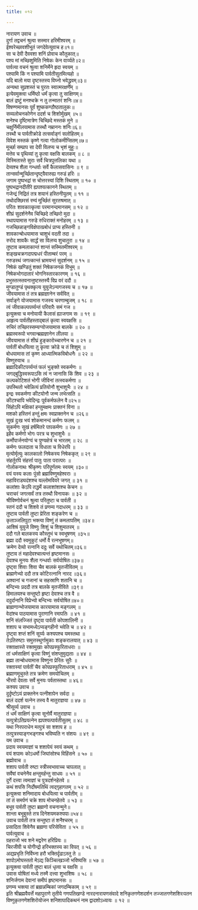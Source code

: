 ```yaml
---
title: ०१२

---
```

नारायण उवाच ॥  
दुर्गा तद्वचनं श्रुत्वा सस्मार हरिमीश्वरम् ॥  
ईश्वरेच्छावशीभूतं जगदेवेत्युवाच ह॥१॥  
सा च देवी दैववशा शनिं प्रोवाच कौतुकात्॥  
पश्य मां मच्छिशुमिति निषेकः केन वार्य्यते॥२॥  
पार्वत्या वचनं श्रुत्वा शनिर्मेने हृदा स्वयम् ॥  
पश्यामि किं न पश्यामि पार्वतीसुतमित्यहो ॥  
यदि बालो मया दृष्टस्तस्य विघ्नो भवेद्ध्रुवम्॥३॥  
अन्यथा सुप्रशस्तं च पुरतः स्वात्मरक्षणम् ॥  
इत्येवमुक्त्वा धर्मिष्ठो धर्मं कृत्वा तु साक्षिणम्॥  
बालं द्रष्टुं मनश्चक्रे न तु तन्मातरं शनिः॥४॥  
विषण्णमानसः पूर्वं शुष्ककण्ठौष्ठतालुकः॥  
सव्यलोचनकोणेन ददर्श च शिशोर्मुखम् ॥५॥  
शनेश्च दृष्टिमात्रेण चिच्छिदे मस्तकं मुने ॥  
चक्षुर्निमीलयामास तस्थौ नम्राननः शनिः॥६॥  
तस्थौ च पार्वतीक्रोडे तत्सर्वाङ्गं सलोहितम्॥  
विवेश मस्तकं कृष्णे गत्वा गोलोकमीप्सितम्॥७॥  
मूर्च्छा सम्प्राप सा देवी विलप्य च भृशं मुहुः॥  
मत्तेव च पृथिव्यां तु कृत्वा वक्षसि बालकम् ॥ ८ ॥  
विस्मितास्ते सुराः सर्वे चित्रपुत्तलिका यथा ॥  
देव्यश्च शैला गन्धर्वाः सर्वे कैलासवासिनः ॥ ९ ॥  
तान्सर्वान्मूर्च्छितान्दृष्ट्वैवारुह्य गरुडं हरिः ॥  
जगाम पुष्पभद्रां स चोत्तरस्यां दिशि स्थिताम् ॥ १० ॥  
पुष्पभद्रानदीतीरे ह्यपश्यत्कानने स्थितम् ॥  
गजेन्द्रं निद्रितं तत्र शयानं हस्तिनीयुतम् ॥ ११ ॥  
तथोदक्छिरसं रम्यं मूर्च्छितं सुरतश्रमात् ॥  
परितः शावकात्कृत्वा परमानन्दमानसम् ॥ १२ ॥  
शीघ्रं सुदर्शनेनैव चिच्छिदे तच्छिरो मुदा ॥  
स्थापयामास गरुडे रुधिराक्तं मनोहरम् ॥ १३ ॥  
गजच्छिन्नाङ्गविक्षेपात्प्रबोधं प्राप्य हस्तिनी ॥  
शावकान्बोधयामास चाशुभं वदती तदा ॥  
रुरोद शावकैः सार्द्धं सा विलप्य शुचातुरा ॥ १४ ॥  
तुष्टाव कमलाकान्तं शान्तं सस्मितमीश्वरम् ॥  
शङ्खचक्रगदापद्मधरं पीताम्बरं परम् ॥  
गरुडस्थं जगत्कान्तं भ्रामयन्तं सुदर्शनम् ॥ १५ ॥  
निषेकं खण्डितुं शक्तं निषेकजनकं विभुम् ॥  
निषेकभोगदातारं भोगनिस्तारकारणम् ॥ १६ ॥  
प्रभुस्तत्स्तवनात्तुष्टस्तस्यै विप्र वरं ददौ ॥  
मुण्डातुण्डं पृथक्कृत्य युयुजेऽन्यगजस्य च ॥ १७ ॥  
जीवयामास तं तत्र ब्रह्मज्ञानेन सर्ववित् ॥  
सर्वाङ्गे योजयामास गजस्य चरणाम्बुजम् ॥ १८ ॥  
त्वं जीवाकल्पपर्य्यन्तं परिवारैः समं गज ॥  
इत्युक्त्वा च मनोयायी कैलासं ह्याजगाम सः ॥ १९ ॥  
आहृत्य पार्वतीहस्ताद्बालं कृत्वा स्ववक्षसि ॥  
रुचिरं तच्छिरस्सम्यग्योजयामास बालके ॥ २० ॥  
ब्रह्मस्वरूपो भगवान्ब्रह्मज्ञानेन लीलया ॥  
जीवयामास तं शीघ्रं हुङ्कारोच्चारणेन च ॥ २१ ॥  
पार्वतीं बोधयित्वा तु कृत्वा क्रोडे च तं शिशुम् ॥  
बोधयामास तां कृष्ण आध्यात्मिकविबोधनैः ॥ २२ ॥  
विष्णुरुवाच ॥  
ब्रह्मादिकीटपर्य्यन्तं फलं भुङ्क्ते स्वकर्मणः ॥  
जगद्बुद्धिस्वरूपाऽसि त्वं न जानासि किं शिव ॥ २३ ॥  
कल्पकोटिशतं भोगी जीविनां तत्स्वकर्मणा ॥  
उपस्थितो भवेन्नित्यं प्रतियोनौ शुभाशुभैः ॥ २४ ॥  
इन्द्रः स्वकर्मणा कीटयोनौ जन्म लभेत्सति ॥  
कीटश्चापि भवेदिन्द्रः पूर्वकर्मफलेन वै॥२५॥  
सिंहोऽपि मक्षिकां हन्तुमक्षमः प्राक्तनं विना ॥  
मशको हस्तिनं हन्तुं क्षमः स्वप्राक्तनेन च ॥२६॥  
सुखं दुःख भयं शोकमानन्दं कर्मणः फलम् ॥  
सुकर्मणः सुखं हर्षमितरे पापकर्मणः ॥ २७ ॥  
इहैव कर्मणो भोगः परत्र च शुभाशुभैः ॥  
कर्मोपार्जनयोग्यं च पुण्यक्षेत्रं च भारतम् ॥ २८ ॥  
कर्मणः फलदाता च विधाता च विधेरपि ॥  
मृत्योर्मृत्युः कालकालो निषेकस्य निषेककृत् ॥ २९ ॥  
संहर्तुरपि संहर्त्ता पातुः पाता परात्परः ॥  
गोलोकनाथः श्रीकृष्णः परिपूर्णतमः स्वयम् ॥३०॥  
वयं यस्य कलाः पुंसो ब्रह्मविष्णुमहेश्वराः ॥  
महाविराड्यदंशश्च यल्लोमविवरे जगत् ॥ ३१ ॥  
कलांशाः केऽपि तद्धर्मे कलाशांशाश्च केचन ॥  
चराचरं जगत्सर्वं तत्र तस्थौ विनायकः ॥ ३२ ॥  
श्रीविष्णोर्वचनं श्रुत्वा परितुष्टा च पार्वती ॥  
स्तनं ददौ च शिशवे तं प्रणम्य गदाधरम् ॥ ३३ ॥  
तुष्टाव पार्वती तुष्टा प्रेरिता शङ्करेण च ॥  
कृताञ्जलिपुटा भक्त्या विष्णुं तं कमलापतिम् ॥३४॥  
आशिषं युयुजे विष्णुः शिशुं च शिशुमातरम् ॥  
ददौ गले बालकस्य कौस्तुभं च स्वभूषणम् ॥३५॥  
ब्रह्मा ददौ स्वमुकुटं धर्मो वै रत्नभूषणम्॥  
क्रमेण देव्यो रत्नानि ददुः सर्वे यथोचितम्॥३६॥  
तुष्टाव तं महादेवश्चात्यन्तं हृष्टमानसः ॥  
देवाश्च मुनयः शैला गन्धर्वाः सर्वयोषितः॥३७॥  
दृष्ट्वा शिवाः शिवा चैव बालकं मृतजीवितम् ॥  
ब्राह्मणेभ्यो ददौ तत्र कोटिरत्नानि नारद ॥३६॥  
अश्वानां च गजानां च सहस्राणि शतानि च ॥  
बन्दिभ्यः प्रददौ तत्र बालके मृतजीविते ॥३९॥  
हिमालयश्च सन्तुष्टो हृष्टा देवाश्च तत्र वै ॥  
ददुर्दानानि विप्रेभ्यो बन्दिभ्यः सर्वयोषित॥४०॥  
ब्राह्मणान्भोजयामास कारयामास मङ्गलम् ॥  
वेदांश्च पाठयामास पुराणानि रमापतिः ॥ ४१ ॥  
शनिं संलज्जितं दृष्ट्वा पार्वती कोपशालिनी ॥  
शशाप च सभामध्येऽप्यङ्गहीनो भवेति च ॥ ४२ ॥  
दृष्ट्वा शप्तं शनिं सूर्य्यः कश्यपश्च यमस्तथा ॥  
तेऽतिरुष्टाः समुत्तस्थुर्गामुकाः शङ्करालयात् ॥ ४३ ॥  
रक्ताक्षास्ते रक्तमुखाः कोपप्रस्फुरिताधराः ॥  
तां धर्मसाक्षिणं कृत्वा विष्णुं संशप्तुमुद्यताः ॥ ४४ ॥  
ब्रह्मा तान्बोधयामास विष्णुना प्रेरितः सुरैः ॥  
रक्तास्यां पार्वतीं चैव कोपप्रस्फुरिताधराम् ॥ ४५ ॥  
ब्रह्माणमूचुस्ते तत्र क्रमेण समयोचितम् ॥  
भीरवो देवताः सर्वे मुनयः पर्वतास्तथा ॥ ४६॥  
कश्यप उवाच ॥  
दुर्दृष्टोऽयं प्राक्तनेन पत्नीशापेन सर्वदा ॥  
बालं ददर्श यत्नेन तस्य वै मातुराज्ञया ॥ ४७ ॥  
श्रीसूर्य्य उवाच ॥  
तं धर्मं साक्षिणं कृत्वा सूनोर्वै मातुराज्ञया ॥  
यत्पुत्रोऽतिप्रयत्नेन ह्यपश्यत्पार्वतीसुतम् ॥ ४८ ॥  
यथा निरपराधेन मत्पुत्रं सा शशाप ह ॥  
तत्पुत्रस्याङ्गभङ्गश्च भविष्यति न संशयः ॥ ४९ ॥  
यम उवाच ॥  
प्रदाय स्वयमाज्ञां च शशापेयं स्वयं कथम् ॥  
वयं शपामः कोऽधर्मो जिघांसोश्च विहिंसने ॥ ५० ॥  
ब्रह्मोवाच ॥  
शशाप पार्वती रुष्टा स्त्रीस्वभावाच्च चापलात् ॥  
सर्वेषां वचनेनैव क्षन्तुमर्हन्तु साधवः ॥ ५१ ॥  
दुर्गे दत्त्वा त्वमाज्ञां च पुत्रदर्शनहेतवे ॥  
कथं शपसि निर्दोषमतिथिं त्वद्गृहागतम् ॥ ५२ ॥  
इत्युक्त्वा शनिमादाय बोधयित्वा च पार्वतीम् ॥  
तां तं समर्पणं चक्रे शाप मोचनहेतवे ॥ ५३ ॥  
बभूव पार्वती तुष्टा ब्रह्मणो वचनान्मुने॥  
शान्ता बभूबुस्ते तत्र दिनेशयमकश्यपाः॥५४॥  
उवाच पार्वती तत्र सन्तुष्टा तं शनैश्चरम् ॥  
प्रसादिता शिवेनैव ब्रह्मणा परिसेविता ॥ ५५ ॥  
पार्वत्युवाच ॥  
ग्रहराजो भव शने मद्वरेण हरिप्रियः ॥  
चिरजीवी च योगीन्द्रो हरिभक्तस्य का विपत् ॥ ५६ ॥  
अद्यप्रभृति निर्विघ्ना हरौ भक्तिर्दृढाऽस्तु ते ॥  
शापोऽमोघस्ततो मेऽद्य किञ्चित्खञ्जो भविष्यसि ॥ ५७ ॥  
इत्युक्त्वा पार्वती तुष्टा बालं धृत्वा च वक्षसि ॥  
उवास योषितां मध्ये तस्मै दत्त्वा शुभाशिषः ॥ ५८ ॥  
शनिर्जगाम देवानां समीपं हृष्टमानसः ॥  
प्रणम्य भक्त्या तां ब्रह्मन्नम्बिकां जगदम्बिकाम् ॥ ५९ ॥  
इति श्रीब्रह्मवैवर्त्ते महापुराणे तृतीये गणपतिखण्डे नारदनारायणसंवादे शनिकृतगणेशदर्शन तज्जातगणेशशिरःपतन विष्णुकृतगणेशशिरोयोजन शनिशापादिकथनं नाम द्वादशोऽध्यायः ॥ १२ ॥